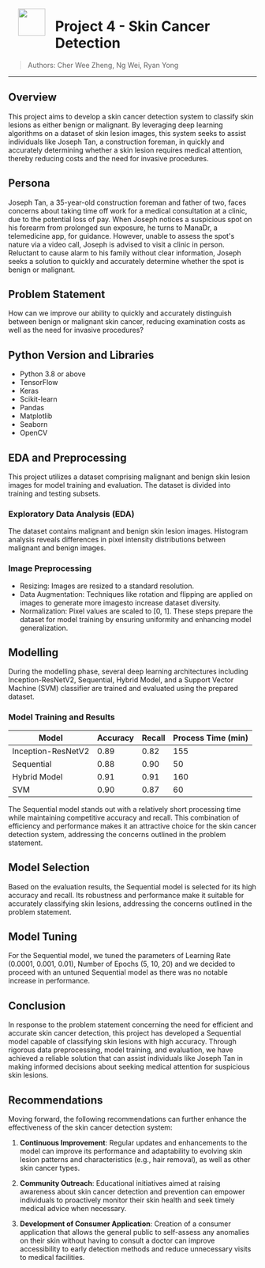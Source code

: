 <img src="http://imgur.com/1ZcRyrc.png" style="float: left; margin: 20px; height: 55px">

# Project 4 - Skin Cancer Detection

> Authors: Cher Wee Zheng, Ng Wei, Ryan Yong

---

## Overview

This project aims to develop a skin cancer detection system to classify skin lesions as either benign or malignant. By leveraging deep learning algorithms on a dataset of skin lesion images, this system seeks to assist individuals like Joseph Tan, a construction foreman, in quickly and accurately determining whether a skin lesion requires medical attention, thereby reducing costs and the need for invasive procedures.

## Persona

Joseph Tan, a 35-year-old construction foreman and father of two, faces concerns about taking time off work for a medical consultation at a clinic, due to the potential loss of pay. When Joseph notices a suspicious spot on his forearm from prolonged sun exposure, he turns to ManaDr, a telemedicine app, for guidance. However, unable to assess the spot's nature via a video call, Joseph is advised to visit a clinic in person. Reluctant to cause alarm to his family without clear information, Joseph seeks a solution to quickly and accurately determine whether the spot is benign or malignant.

## Problem Statement

How can we improve our ability to quickly and accurately distinguish between benign or malignant skin cancer, reducing examination costs as well as the need for invasive procedures?

## Python Version and Libraries

- Python 3.8 or above
- TensorFlow
- Keras
- Scikit-learn
- Pandas
- Matplotlib
- Seaborn
- OpenCV

## EDA and Preprocessing
This project utilizes a dataset comprising malignant and benign skin lesion images for model training and evaluation. The dataset is divided into training and testing subsets.

### Exploratory Data Analysis (EDA)
The dataset contains malignant and benign skin lesion images.
Histogram analysis reveals differences in pixel intensity distributions between malignant and benign images.

### Image Preprocessing
- Resizing: Images are resized to a standard resolution.
- Data Augmentation: Techniques like rotation and flipping are applied on images to generate more imagesto increase dataset diversity.
- Normalization: Pixel values are scaled to [0, 1].
These steps prepare the dataset for model training by ensuring uniformity and enhancing model generalization.

## Modelling

During the modelling phase, several deep learning architectures including Inception-ResNetV2, Sequential, Hybrid Model, and a Support Vector Machine (SVM) classifier are trained and evaluated using the prepared dataset. 

### Model Training and Results

| Model                 | Accuracy | Recall | Process Time (min) |
|-----------------------|----------|--------|---------------------|
| Inception-ResNetV2    |   0.89   |  0.82  |       155           |
| Sequential            |   0.88   |  0.90  |       50            |
| Hybrid Model           |   0.91   |  0.91  |       160           |
| SVM                   |   0.90   |  0.87  |       60            |

The Sequential model stands out with a relatively short processing time while maintaining competitive accuracy and recall. This combination of efficiency and performance makes it an attractive choice for the skin cancer detection system, addressing the concerns outlined in the problem statement.

## Model Selection

Based on the evaluation results, the Sequential model is selected for its high accuracy and recall. Its robustness and performance make it suitable for accurately classifying skin lesions, addressing the concerns outlined in the problem statement.

## Model Tuning
For the Sequential model, we tuned the parameters of Learning Rate (0.0001, 0.001, 0.01), Number of Epochs (5, 10, 20) and we decided to proceed with an untuned Sequential model as there was no notable increase in performance. 

## Conclusion

In response to the problem statement concerning the need for efficient and accurate skin cancer detection, this project has developed a Sequential model capable of classifying skin lesions with high accuracy. Through rigorous data preprocessing, model training, and evaluation, we have achieved a reliable solution that can assist individuals like Joseph Tan in making informed decisions about seeking medical attention for suspicious skin lesions.

## Recommendations

Moving forward, the following recommendations can further enhance the effectiveness of the skin cancer detection system:

1. **Continuous Improvement**: Regular updates and enhancements to the model can improve its performance and adaptability to evolving skin lesion patterns and characteristics (e.g., hair removal), as well as other skin cancer types.

2. **Community Outreach**: Educational initiatives aimed at raising awareness about skin cancer detection and prevention can empower individuals to proactively monitor their skin health and seek timely medical advice when necessary.

3. **Development of Consumer Application**: Creation of a consumer application that allows the general public to self-assess any anomalies on their skin without having to consult a doctor can improve accessibility to early detection methods and reduce unnecessary visits to medical facilities.

